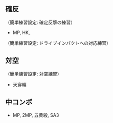 ## 確反

（簡単練習設定: 確定反撃の練習）

- MP, HK,

（簡単練習設定: ドライブインパクトへの対応練習）

## 対空

（簡単練習設定: 対空練習）

- 天穿輪

## 中コンボ

- MP, 2MP, 五黄殺, SA3
